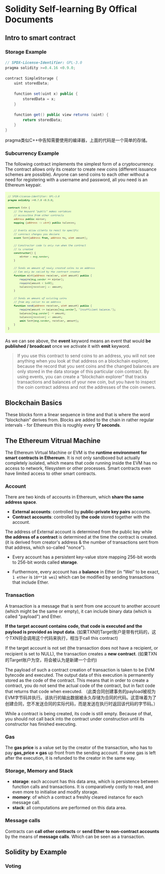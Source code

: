 # Solidity Self-learning By Offical Documents



## Intro to smart contract



### Storage Example

```java
// SPDX-License-Identifier: GPL-3.0
pragma solidity >=0.4.16 <0.9.0;

contract SimpleStorage {
    uint storedData;

    function set(uint x) public {
        storedData = x;
    }

    function get() public view returns (uint) {
        return storedData;
    }
}
```

pragma类似C++中告知需要使用的编译器，上面的代码是一个简单的存储。



### Subcurrency Example

The following contract implements the simplest form of a cryptocurrency. The contract allows only its creator to create new coins (different issuance schemes are possible). Anyone can send coins to each other without a need for registering with a username and password, all you need is an Ethereum keypair.

<img src=".\image-20210314202141024.png" alt="image-20210314202141024"  />

As we can see above, the **event** keyword means an event that would **be published / broadcast** once we activate it with **emit** keyword.

> If you use this contract to send coins to an address, you will not see anything when you look at that address on a blockchain explorer, because the record that you sent coins and the changed balances are only stored in the data storage of this particular coin contract. By using events, you can create a “blockchain explorer” that tracks transactions and balances of your new coin, but you have to inspect the coin contract address and not the addresses of the coin owners.



## Blockchain Basics

These blocks form a linear sequence in time and that is where the word “blockchain” derives from. Blocks are added to the chain in rather regular intervals - for Ethereum this is roughly every **17 seconds**.



## The Ethereum Vitrual Machine

The Ethereum Virtual Machine or EVM is the **runtime environment for smart contracts in Ethereum**. It is not only sandboxed but actually completely isolated, which means that code running inside the EVM has no access to network, filesystem or other processes. Smart contracts even have limited access to other smart contracts.

### Account

There are two kinds of accounts in Ethereum, which **share the same address space**.

- **External accounts**: controlled by **public-private key pairs** accounts.
- **Contract accounts**: controlled by **the code** stored together with the account.

The address of External account is determined from the public key while **the address of a contract** is determined at the time the contract is created. (it is derived from creator's address & the number of transactions sent from that address, which so-called "nonce").

- Every account has a persistent key-value store mapping 256-bit words to 256-bit words called **storage**.

- Furthermore, every account has a **balance** in Ether (in “Wei” to be exact, `1 ether` is `10**18 wei`) which can be modified by sending transactions that include Ether.

### Transaction

A transaction is a message that is sent from one account to another account (which might be the same or empty), it can include binary data (which is called "payload") and Ether.

**If the target account contains code, that code is executed and the payload is provided as input data**. (如果TXN的Target账户是带有代码的，这个TXN将会调用这个代码来执行，相当于call this contract)

If the target account is not set (the transaction does not have a recipient, or recipient is set to NULL), the transaction creates a **new contract**. (如果TXN的Target账户为空，将会被认为是新建一个合约)

The payload of such a contract creation of transaction is taken to be EVM bytecode and executed. The output data of this execution is permanently stored as the code of the contract. This means that in order to create a contract, you do not send the actual code of the contract, but in fact code that returns that code when executed. （此类合同创建事务的payload被视为EVM字节码并执行。该执行的输出数据被永久存储为合同的代码。这意味着为了创建合同，您不发送合同的实际代码，而是发送在执行时返回该代码的字节码。）

While a contract is being created, its code is still empty. Because of that, you should not call back into the contract under construction until its constructor has finished executing.

### Gas

The **gas price** is a value set by the creator of the transaction, who has to pay **gas_price ${\times}$  gas** up front from the sending account. If some gas is left after the execution, it is refunded to the creator in the same way. 

### Storage, Memory and Stack

- **storage**: each account has this data area, which is persistence between function calls and transactions. It is comparatively costly to read, and even more to initialise and modify storage.
- **momory**: of which a contract a freshly cleared instance for each message call.
- **stack**: all computations are performed on this data area. 

### Message calls

Contracts can **call other contracts** or **send Ether to non-contract accounts** by the means of **message calls**. Which can be seen as a transaction. 



## Solidity by Example

### Voting









